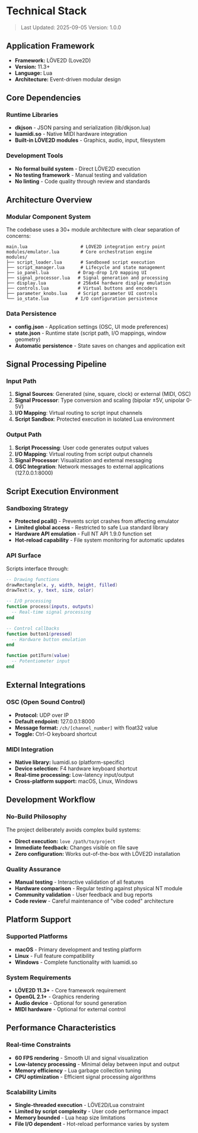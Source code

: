 # Technical Stack

> Last Updated: 2025-09-05
> Version: 1.0.0

## Application Framework

- **Framework:** LÖVE2D (Love2D)
- **Version:** 11.3+
- **Language:** Lua
- **Architecture:** Event-driven modular design

## Core Dependencies

### Runtime Libraries
- **dkjson** - JSON parsing and serialization (lib/dkjson.lua)
- **luamidi.so** - Native MIDI hardware integration
- **Built-in LÖVE2D modules** - Graphics, audio, input, filesystem

### Development Tools
- **No formal build system** - Direct LÖVE2D execution
- **No testing framework** - Manual testing and validation
- **No linting** - Code quality through review and standards

## Architecture Overview

### Modular Component System
The codebase uses a 30+ module architecture with clear separation of concerns:

```
main.lua                    # LÖVE2D integration entry point
modules/emulator.lua        # Core orchestration engine
modules/
├── script_loader.lua       # Sandboxed script execution
├── script_manager.lua      # Lifecycle and state management  
├── io_panel.lua           # Drag-drop I/O mapping UI
├── signal_processor.lua   # Signal generation and processing
├── display.lua            # 256x64 hardware display emulation
├── controls.lua           # Virtual buttons and encoders
├── parameter_knobs.lua    # Script parameter UI controls
└── io_state.lua          # I/O configuration persistence
```

### Data Persistence
- **config.json** - Application settings (OSC, UI mode preferences)
- **state.json** - Runtime state (script path, I/O mappings, window geometry)
- **Automatic persistence** - State saves on changes and application exit

## Signal Processing Pipeline

### Input Path
1. **Signal Sources**: Generated (sine, square, clock) or external (MIDI, OSC)
2. **Signal Processor**: Type conversion and scaling (bipolar ±5V, unipolar 0-5V)
3. **I/O Mapping**: Virtual routing to script input channels
4. **Script Sandbox**: Protected execution in isolated Lua environment

### Output Path
1. **Script Processing**: User code generates output values
2. **I/O Mapping**: Virtual routing from script output channels  
3. **Signal Processor**: Visualization and external messaging
4. **OSC Integration**: Network messages to external applications (127.0.0.1:8000)

## Script Execution Environment

### Sandboxing Strategy
- **Protected pcall()** - Prevents script crashes from affecting emulator
- **Limited global access** - Restricted to safe Lua standard library
- **Hardware API emulation** - Full NT API 1.9.0 function set
- **Hot-reload capability** - File system monitoring for automatic updates

### API Surface
Scripts interface through:
```lua
-- Drawing functions
drawRectangle(x, y, width, height, filled)
drawText(x, y, text, size, color)

-- I/O processing  
function process(inputs, outputs)
  -- Real-time signal processing
end

-- Control callbacks
function button1(pressed)
  -- Hardware button emulation
end

function pot1Turn(value)
  -- Potentiometer input
end
```

## External Integrations

### OSC (Open Sound Control)
- **Protocol:** UDP over IP
- **Default endpoint:** 127.0.0.1:8000
- **Message format:** `/ch/[channel_number]` with float32 value
- **Toggle:** Ctrl-O keyboard shortcut

### MIDI Integration
- **Native library:** luamidi.so (platform-specific)
- **Device selection:** F4 hardware keyboard shortcut
- **Real-time processing:** Low-latency input/output
- **Cross-platform support:** macOS, Linux, Windows

## Development Workflow

### No-Build Philosophy
The project deliberately avoids complex build systems:
- **Direct execution:** `love /path/to/project`
- **Immediate feedback:** Changes visible on file save
- **Zero configuration:** Works out-of-the-box with LÖVE2D installation

### Quality Assurance
- **Manual testing** - Interactive validation of all features
- **Hardware comparison** - Regular testing against physical NT module
- **Community validation** - User feedback and bug reports
- **Code review** - Careful maintenance of "vibe coded" architecture

## Platform Support

### Supported Platforms
- **macOS** - Primary development and testing platform
- **Linux** - Full feature compatibility
- **Windows** - Complete functionality with luamidi.so

### System Requirements
- **LÖVE2D 11.3+** - Core framework requirement
- **OpenGL 2.1+** - Graphics rendering
- **Audio device** - Optional for sound generation
- **MIDI hardware** - Optional for external control

## Performance Characteristics

### Real-time Constraints
- **60 FPS rendering** - Smooth UI and signal visualization
- **Low-latency processing** - Minimal delay between input and output
- **Memory efficiency** - Lua garbage collection tuning
- **CPU optimization** - Efficient signal processing algorithms

### Scalability Limits
- **Single-threaded execution** - LÖVE2D/Lua constraint
- **Limited by script complexity** - User code performance impact
- **Memory bounded** - Lua heap size limitations
- **File I/O dependent** - Hot-reload performance varies by system
